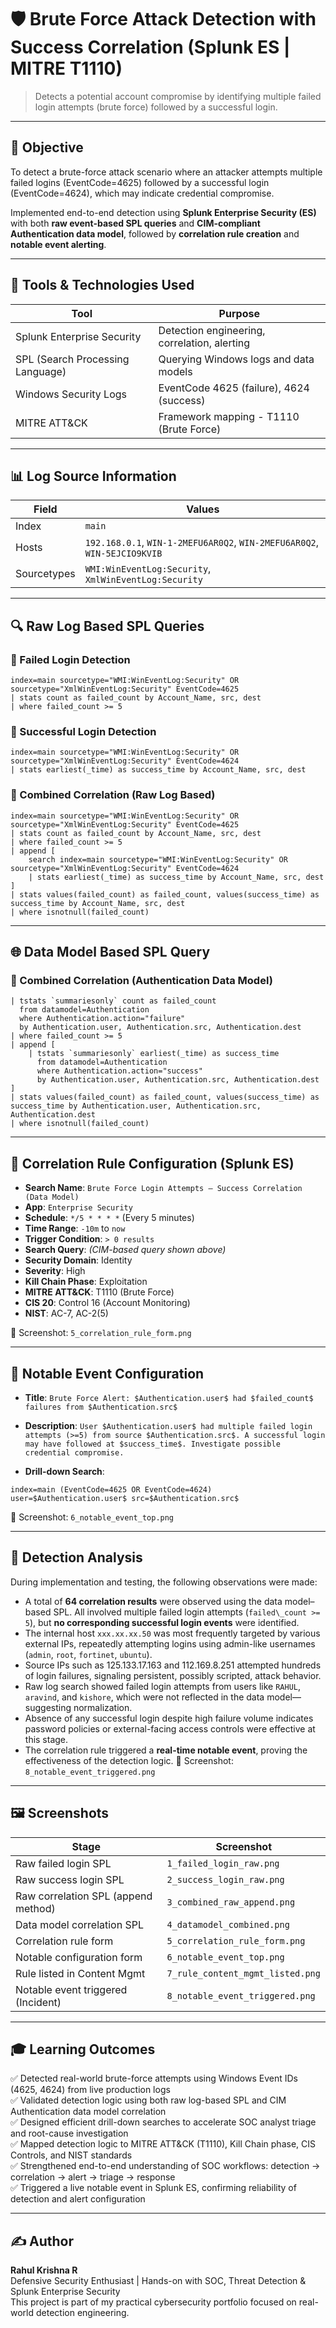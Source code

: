 # 🛡️ Brute Force Attack Detection with Success Correlation (Splunk ES | MITRE T1110)

> Detects a potential account compromise by identifying multiple failed login attempts (brute force) followed by a successful login.

---

## 🎯 Objective

To detect a brute-force attack scenario where an attacker attempts multiple failed logins (EventCode=4625) followed by a successful login (EventCode=4624), which may indicate credential compromise.

Implemented end-to-end detection using **Splunk Enterprise Security (ES)** with both **raw event-based SPL queries** and **CIM-compliant Authentication data model**, followed by **correlation rule creation** and **notable event alerting**.

---

## 🔧 Tools & Technologies Used

| Tool                             | Purpose                                       |
| -------------------------------- | --------------------------------------------- |
| Splunk Enterprise Security       | Detection engineering, correlation, alerting  |
| SPL (Search Processing Language) | Querying Windows logs and data models         |
| Windows Security Logs            | EventCode 4625 (failure), 4624 (success)      |
| MITRE ATT&CK                     | Framework mapping - T1110 (Brute Force)       |

---

## 📊 Log Source Information

| Field       | Values                                                                   |
| ----------- | ------------------------------------------------------------------------ |
| Index       | `main`                                                                   |
| Hosts       | `192.168.0.1`, `WIN-1-2MEFU6AR0Q2`, `WIN-2MEFU6AR0Q2`, `WIN-5EJCIO9KVIB` |
| Sourcetypes | `WMI:WinEventLog:Security`, `XmlWinEventLog:Security`                    |

---

## 🔍 Raw Log Based SPL Queries

### 🔹 Failed Login Detection
```spl
index=main sourcetype="WMI:WinEventLog:Security" OR sourcetype="XmlWinEventLog:Security" EventCode=4625
| stats count as failed_count by Account_Name, src, dest
| where failed_count >= 5
````

### 🔹 Successful Login Detection

```spl
index=main sourcetype="WMI:WinEventLog:Security" OR sourcetype="XmlWinEventLog:Security" EventCode=4624
| stats earliest(_time) as success_time by Account_Name, src, dest
```

### 🔹 Combined Correlation (Raw Log Based)

```spl
index=main sourcetype="WMI:WinEventLog:Security" OR sourcetype="XmlWinEventLog:Security" EventCode=4625
| stats count as failed_count by Account_Name, src, dest
| where failed_count >= 5
| append [
    search index=main sourcetype="WMI:WinEventLog:Security" OR sourcetype="XmlWinEventLog:Security" EventCode=4624
    | stats earliest(_time) as success_time by Account_Name, src, dest
]
| stats values(failed_count) as failed_count, values(success_time) as success_time by Account_Name, src, dest
| where isnotnull(failed_count)
```

---

## 🌐 Data Model Based SPL Query

### 🔹 Combined Correlation (Authentication Data Model)

```spl
| tstats `summariesonly` count as failed_count 
  from datamodel=Authentication 
  where Authentication.action="failure"
  by Authentication.user, Authentication.src, Authentication.dest
| where failed_count >= 5
| append [
    | tstats `summariesonly` earliest(_time) as success_time 
      from datamodel=Authentication 
      where Authentication.action="success"
      by Authentication.user, Authentication.src, Authentication.dest
]
| stats values(failed_count) as failed_count, values(success_time) as success_time by Authentication.user, Authentication.src, Authentication.dest
| where isnotnull(failed_count)
```

---

## 🧠 Correlation Rule Configuration (Splunk ES)

* **Search Name**: `Brute Force Login Attempts – Success Correlation (Data Model)`
* **App**: `Enterprise Security`
* **Schedule**: `*/5 * * * *` (Every 5 minutes)
* **Time Range**: `-10m` to `now`
* **Trigger Condition**: `> 0 results`
* **Search Query**: *(CIM-based query shown above)*
* **Security Domain**: Identity
* **Severity**: High
* **Kill Chain Phase**: Exploitation
* **MITRE ATT\&CK**: T1110 (Brute Force)
* **CIS 20**: Control 16 (Account Monitoring)
* **NIST**: AC-7, AC-2(5)

📸 Screenshot: `5_correlation_rule_form.png`

---

## 🚨 Notable Event Configuration

* **Title**:
  `Brute Force Alert: $Authentication.user$ had $failed_count$ failures from $Authentication.src$`

* **Description**:
  `User $Authentication.user$ had multiple failed login attempts (>=5) from source $Authentication.src$. A successful login may have followed at $success_time$. Investigate possible credential compromise.`

* **Drill-down Search**:

```spl
index=main (EventCode=4625 OR EventCode=4624) user=$Authentication.user$ src=$Authentication.src$
```

📸 Screenshot: `6_notable_event_top.png`

---

## 🧪 Detection Analysis

During implementation and testing, the following observations were made:

* A total of **64 correlation results** were observed using the data model–based SPL. All involved multiple failed login attempts (`failed\_count >= 5`), but **no corresponding successful login events** were identified.
* The internal host `xxx.xx.xx.50` was most frequently targeted by various external IPs, repeatedly attempting logins using admin-like usernames (`admin`, `root`, `fortinet`, `ubuntu`).
* Source IPs such as 125.133.17.163 and 112.169.8.251 attempted hundreds of login failures, signaling persistent, possibly scripted, attack behavior.
* Raw log search showed failed login attempts from users like `RAHUL`, `aravind`, and `kishore`, which were not reflected in the data model—suggesting normalization.
* Absence of any successful login despite high failure volume indicates password policies or external-facing access controls were effective at this stage.
* The correlation rule triggered a **real-time notable event**, proving the effectiveness of the detection logic.
  📸 Screenshot: `8_notable_event_triggered.png`

---

## 🖼️ Screenshots

| Stage                               | Screenshot                       |
| ----------------------------------- | -------------------------------- |
| Raw failed login SPL                | `1_failed_login_raw.png`         |
| Raw success login SPL               | `2_success_login_raw.png`        |
| Raw correlation SPL (append method) | `3_combined_raw_append.png`      |
| Data model correlation SPL          | `4_datamodel_combined.png`       |
| Correlation rule form               | `5_correlation_rule_form.png`    |
| Notable configuration form          | `6_notable_event_top.png`        |
| Rule listed in Content Mgmt         | `7_rule_content_mgmt_listed.png` |
| Notable event triggered (Incident)  | `8_notable_event_triggered.png` |

---

## 🎓 Learning Outcomes  

✅ Detected real-world brute-force attempts using Windows Event IDs (4625, 4624) from live production logs  
✅ Validated detection logic using both raw log-based SPL and CIM Authentication data model correlation  
✅ Designed efficient drill-down searches to accelerate SOC analyst triage and root-cause investigation   
✅ Mapped detection logic to MITRE ATT\&CK (T1110), Kill Chain phase, CIS Controls, and NIST standards   
✅ Strengthened end-to-end understanding of SOC workflows: detection → correlation → alert → triage → response  
✅ Triggered a live notable event in Splunk ES, confirming reliability of detection and alert configuration  

---

## ✍️ Author

**Rahul Krishna R**   
Defensive Security Enthusiast | Hands-on with SOC, Threat Detection & Splunk Enterprise Security   
This project is part of my practical cybersecurity portfolio focused on real-world detection engineering.  

```
